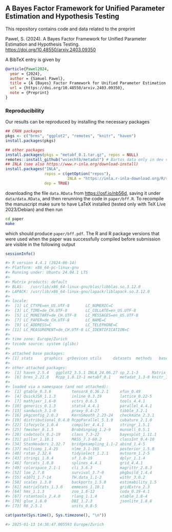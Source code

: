 ## A Bayes Factor Framework for Unified Parameter Estimation and Hypothesis Testing

This repository contains code and data related to the preprint

  Pawel, S. (2024). A Bayes Factor Framework for Unified Parameter Estimation
  and Hypothesis Testing. <https://doi.org/10.48550/arxiv.2403.09350>
  
A BibTeX entry is given by

```BibTeX
@article{Pawel2024,
  year = {2024},
  author = {Samuel Pawel},
  title = {A {Bayes} Factor Framework for Unified Parameter Estimation and Hypothesis Testing},
  url = {https://doi.org/10.48550/arxiv.2403.09350},
  note = {Preprint}
}
```

### Reproducibility

Our results can be reproduced by installing the necessary packages

``` r
## CRAN packages
pkgs <- c("brms", "ggplot2", "remotes", "knitr", "haven")
install.packages(pkgs)

## other packages
install.packages(pkgs = "metabf_0.1.tar.gz", repos = NULL)
remotes::install_github("wviechtb/metadat") # Bartos data only in dev version
## INLA (see also https://www.r-inla.org/download-install)
install.packages("INLA",
                 repos = c(getOption("repos"), 
                           INLA = "https://inla.r-inla-download.org/R/stable"), 
                 dep = TRUE) 
```

downloading the file `data.RData` from <https://osf.io/nb56d>, saving it under
`data/data.RData`, and then rerunning the code in `paper/bff.R`. To recompile
the manuscript make sure to have LaTeX installed (tested only with TeX Live
2023/Debian) and then run

``` sh
cd paper
make
```

which should produce `paper/bff.pdf`. The R and R package versions that were
used when the paper was successfully compiled before submission are visible in
the following output

``` r
sessionInfo()

#> R version 4.4.1 (2024-06-14)
#> Platform: x86_64-pc-linux-gnu
#> Running under: Ubuntu 24.04.1 LTS
#> 
#> Matrix products: default
#> BLAS:   /usr/lib/x86_64-linux-gnu/blas/libblas.so.3.12.0 
#> LAPACK: /usr/lib/x86_64-linux-gnu/lapack/liblapack.so.3.12.0
#> 
#> locale:
#>  [1] LC_CTYPE=en_US.UTF-8       LC_NUMERIC=C              
#>  [3] LC_TIME=de_CH.UTF-8        LC_COLLATE=en_US.UTF-8    
#>  [5] LC_MONETARY=de_CH.UTF-8    LC_MESSAGES=en_US.UTF-8   
#>  [7] LC_PAPER=de_CH.UTF-8       LC_NAME=C                 
#>  [9] LC_ADDRESS=C               LC_TELEPHONE=C            
#> [11] LC_MEASUREMENT=de_CH.UTF-8 LC_IDENTIFICATION=C       
#> 
#> time zone: Europe/Zurich
#> tzcode source: system (glibc)
#> 
#> attached base packages:
#> [1] stats     graphics  grDevices utils     datasets  methods   base     
#> 
#> other attached packages:
#>  [1] haven_2.5.4   ggplot2_3.5.1 INLA_24.06.27 sp_2.1-3      Matrix_1.7-1 
#>  [6] brms_2.21.0   Rcpp_1.0.13-1 metabf_0.1    metadat_1.3-0 knitr_1.48   
#> 
#> loaded via a namespace (and not attached):
#>  [1] gtable_0.3.6         tensorA_0.36.2.1     xfun_0.49           
#>  [4] QuickJSR_1.1.3       inline_0.3.19        lattice_0.22-5      
#>  [7] mathjaxr_1.6-0       vctrs_0.6.5          tools_4.4.1         
#> [10] generics_0.1.3       stats4_4.4.1         parallel_4.4.1      
#> [13] sandwich_3.1-0       proxy_0.4-27         tibble_3.2.1        
#> [16] pkgconfig_2.0.3      KernSmooth_2.23-24   checkmate_2.3.1     
#> [19] distributional_0.4.0 RcppParallel_5.1.9   cubature_2.1.0      
#> [22] lifecycle_1.0.4      compiler_4.4.1       stringr_1.5.1       
#> [25] fmesher_0.1.5        Brobdingnag_1.2-9    munsell_0.5.1       
#> [28] codetools_0.2-19     class_7.3-22         bayesplot_1.11.1    
#> [31] pillar_1.10.1        MASS_7.3-60.2        classInt_0.4-10     
#> [34] StanHeaders_2.32.7   bridgesampling_1.1-2 abind_1.4-5         
#> [37] multcomp_1.4-25      nlme_3.1-165         posterior_1.5.0     
#> [40] rstan_2.32.6         tidyselect_1.2.1     mvtnorm_1.2-5       
#> [43] stringi_1.8.4        sf_1.0-19            dplyr_1.1.4         
#> [46] forcats_1.0.0        splines_4.4.1        grid_4.4.1          
#> [49] colorspace_2.1-1     cli_3.6.3            magrittr_2.0.3      
#> [52] loo_2.7.0            survival_3.7-0       pkgbuild_1.4.4      
#> [55] e1071_1.7-14         TH.data_1.1-2        withr_3.0.2         
#> [58] scales_1.3.0         backports_1.5.0      estimability_1.5    
#> [61] matrixStats_1.3.0    emmeans_1.10.1       gridExtra_2.3       
#> [64] hms_1.1.3            zoo_1.8-12           coda_0.19-4.1       
#> [67] rstantools_2.4.0     rlang_1.1.4          xtable_1.8-4        
#> [70] glue_1.8.0           DBI_1.2.3            jsonlite_1.8.8      
#> [73] R6_2.5.1             units_0.8-5  

cat(paste(Sys.time(), Sys.timezone(), "\n"))

#> 2025-01-13 14:36:47.005593 Europe/Zurich
```
